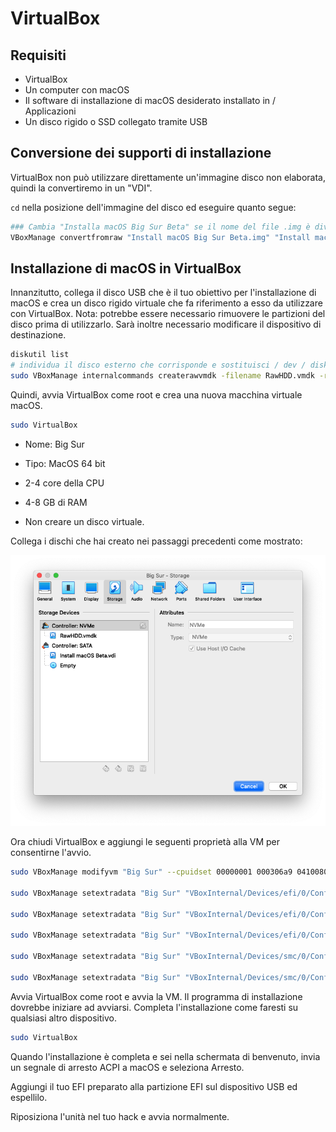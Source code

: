 # VirtualBox

## Requisiti

* VirtualBox
* Un computer con macOS
* Il software di installazione di macOS desiderato installato in / Applicazioni
* Un disco rigido o SSD collegato tramite USB

## Conversione dei supporti di installazione

VirtualBox non può utilizzare direttamente un'immagine disco non elaborata, quindi la convertiremo in un "VDI".

`cd` nella posizione dell'immagine del disco ed eseguire quanto segue:

```bash
### Cambia "Installa macOS Big Sur Beta" se il nome del file .img è diverso
VBoxManage convertfromraw "Install macOS Big Sur Beta.img" "Install macOS Big Sur Beta.vdi" --format VDI
```

## Installazione di macOS in VirtualBox

Innanzitutto, collega il disco USB che è il tuo obiettivo per l'installazione di macOS e crea un disco rigido virtuale che fa riferimento a esso da utilizzare con VirtualBox. Nota: potrebbe essere necessario rimuovere le partizioni del disco prima di utilizzarlo. Sarà inoltre necessario modificare il dispositivo di destinazione.

```bash
diskutil list
# individua il disco esterno che corrisponde e sostituisci / dev / disk3 di seguito con il percorso del dispositivo.
sudo VBoxManage internalcommands createrawvmdk -filename RawHDD.vmdk -rawdisk /dev/disk3
```

Quindi, avvia VirtualBox come root e crea una nuova macchina virtuale macOS.

```bash
sudo VirtualBox
```

* Nome: Big Sur
* Tipo: MacOS 64 bit

* 2-4 core della CPU
* 4-8 GB di RAM
* Non creare un disco virtuale.

Collega i dischi che hai creato nei passaggi precedenti come mostrato:

![](../../images/extras/big-sur/virtualbox/vbox-storage.png)

Ora chiudi VirtualBox e aggiungi le seguenti proprietà alla VM per consentirne l'avvio.

```bash
sudo VBoxManage modifyvm "Big Sur" --cpuidset 00000001 000306a9 04100800 7fbae3ff bfebfbff

sudo VBoxManage setextradata "Big Sur" "VBoxInternal/Devices/efi/0/Config/DmiSystemProduct" "iMacPro1,1"

sudo VBoxManage setextradata "Big Sur" "VBoxInternal/Devices/efi/0/Config/DmiSystemVersion" "1.0"

sudo VBoxManage setextradata "Big Sur" "VBoxInternal/Devices/efi/0/Config/DmiBoardProduct" "Mac-7BA5B2D9E42DDD94"

sudo VBoxManage setextradata "Big Sur" "VBoxInternal/Devices/smc/0/Config/DeviceKey" "ourhardworkbythesewordsguardedpleasedontsteal(c)AppleComputerInc"

sudo VBoxManage setextradata "Big Sur" "VBoxInternal/Devices/smc/0/Config/GetKeyFromRealSMC" 1
```

Avvia VirtualBox come root e avvia la VM. Il programma di installazione dovrebbe iniziare ad avviarsi. Completa l'installazione come faresti su qualsiasi altro dispositivo.

```bash
sudo VirtualBox
```

Quando l'installazione è completa e sei nella schermata di benvenuto, invia un segnale di arresto ACPI a macOS e seleziona Arresto.

Aggiungi il tuo EFI preparato alla partizione EFI sul dispositivo USB ed espellilo.

Riposiziona l'unità nel tuo hack e avvia normalmente.
